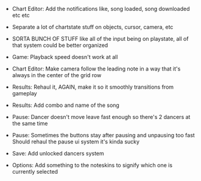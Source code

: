 - Chart Editor: Add the notifications like, song loaded, song downloaded etc etc
- Separate a lot of chartstate stuff on objects, cursor, camera, etc

- SORTA BUNCH OF STUFF like all of the input being on playstate, all of that system could be better organized
- Game: Playback speed doesn't work at all

- Chart Editor: Make camera follow the leading note in a way that it's always in the center of the grid row

- Results: Rehaul it, AGAIN, make it so it smoothly transitions from gameplay
- Results: Add combo and name of the song

- Pause: Dancer doesn't move leave fast enough so there's 2 dancers at the same time
- Pause: Sometimes the buttons stay after pausing and unpausing too fast
	Should rehaul the pause ui system it's kinda sucky

- Save: Add unlocked dancers system
- Options: Add something to the noteskins to signify which one is currently selected